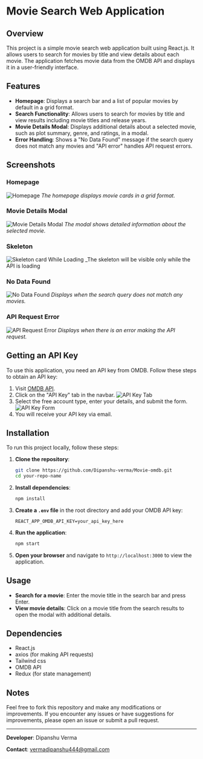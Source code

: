 # Movie Search Web Application

## Overview

This project is a simple movie search web application built using React.js. It allows users to search for movies by title and view details about each movie. The application fetches movie data from the OMDB API and displays it in a user-friendly interface.

## Features

- **Homepage**: Displays a search bar and a list of popular movies by default in a grid format.
- **Search Functionality**: Allows users to search for movies by title and view results including movie titles and release years.
- **Movie Details Modal**: Displays additional details about a selected movie, such as plot summary, genre, and ratings, in a modal.
- **Error Handling**: Shows a "No Data Found" message if the search query does not match any movies and "API error" handles API request errors.

## Screenshots

### Homepage

![Homepage](https://github.com/Dipanshu-verma/Movie-omdb/assets/128663583/7a9298b7-c312-4119-9e73-36ba20b40ade)
_The homepage displays movie cards in a grid format._

### Movie Details Modal

![Movie Details Modal](https://github.com/Dipanshu-verma/Movie-omdb/assets/128663583/8dc05a9a-65c2-44d8-b1ed-66522d0607aa)
_The modal shows detailed information about the selected movie._

### Skeleton

![Skeleton card While Loading](https://github.com/Dipanshu-verma/Movie-omdb/assets/128663583/a55d29e7-52e7-4292-a05b-3b91e01dbb6a)
_The skeleton will be visible only while the API is loading

### No Data Found

![No Data Found](https://github.com/Dipanshu-verma/Movie-omdb/assets/128663583/9187b7e0-0dbe-4038-abbd-ff95bef1cfdf)
_Displays when the search query does not match any movies._

### API Request Error

![API Request Error](https://github.com/Dipanshu-verma/Movie-omdb/assets/128663583/2a19905f-56cd-4d6b-b274-97afb9a8910a)
_Displays when there is an error making the API request._

## Getting an API Key

To use this application, you need an API key from OMDB. Follow these steps to obtain an API key:

1. Visit [OMDB API](https://www.omdbapi.com/).
2. Click on the "API Key" tab in the navbar.
    ![API Key Tab](https://github.com/Dipanshu-verma/Movie-omdb/assets/128663583/922451c2-f7d6-4ffb-969c-95d2c0221db6)
3. Select the free account type, enter your details, and submit the form.
    ![API Key Form](https://github.com/Dipanshu-verma/Movie-omdb/assets/128663583/7a69a96e-87d7-40d1-a8a2-a50dac20ab3c)
4. You will receive your API key via email.

## Installation

To run this project locally, follow these steps:

1. **Clone the repository**:
    ```sh
    git clone https://github.com/Dipanshu-verma/Movie-omdb.git
    cd your-repo-name
    ```

2. **Install dependencies**:
    ```sh
    npm install
    ```

3. **Create a `.env` file** in the root directory and add your OMDB API key:
    ```
    REACT_APP_OMDB_API_KEY=your_api_key_here
    ```

4. **Run the application**:
    ```sh
    npm start
    ```

5. **Open your browser** and navigate to `http://localhost:3000` to view the application.

## Usage

- **Search for a movie**: Enter the movie title in the search bar and press Enter.
- **View movie details**: Click on a movie title from the search results to open the modal with additional details.

## Dependencies

- React.js
- axios (for making API requests)
- Tailwind css
- OMDB API
- Redux (for state management)


## Notes

Feel free to fork this repository and make any modifications or improvements. If you encounter any issues or have suggestions for improvements, please open an issue or submit a pull request.

---

**Developer**: Dipanshu Verma

**Contact**: [vermadipanshu444@gmail.com](mailto:vermadipanshu444@gmail.com)
